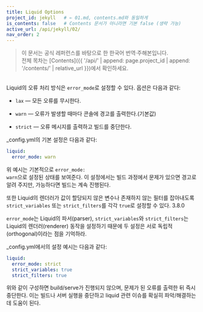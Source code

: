 ```yaml
---
title: Liquid Options
project_id: jekyll   # ← 01.md, contents.md와 동일하게
is_contents: false   # Contents 문서가 아니라면 기본 false (생략 가능)
active_url: /api/jekyll/02/
nav_order: 2  
---
```


> 이 문서는 공식 레퍼런스를 바탕으로 한 한국어 번역·주해본입니다.  
> 전체 목차는 [Contents]({{ '/api/' | append: page.project_id | append: '/contents/' | relative_url }})에서 확인하세요.

<br>
Liquid의 오류 처리 방식은 <code class="code-inline">error_mode</code>로 설정할 수 있다. 옵션은 다음과 같다:

- <code class="code-inline">lax</code> — 모든 오류를 무시한다.

- <code class="code-inline">warn</code> — 오류가 발생할 때마다 콘솔에 경고를 출력한다.(기본값)

- <code class="code-inline">strict</code> — 오류 메시지를 출력하고 빌드를 중단한다.

_config.yml의 기본 설정은 다음과 같다:

```yaml
liquid:
  error_mode: warn
```

위 예시는 기본적으로 <code class="code-inline">error_mode: warn</code>으로 설정된 상태를 보여준다. 이 설정에서는 빌드 과정에서 문제가 있으면 경고로 알려 주지만, 가능하다면 빌드는 계속 진행된다.

또한 Liquid의 렌더러가 값이 할당되지 않은 변수나 존재하지 않는 필터를 잡아내도록 <code class="code-inline">strict_variables</code> 또는 <code class="code-inline">strict_filters</code>를 각각 <code class="code-inline">true</code>로 설정할 수 있다. <span class="ver-badge">3.8.0</span>

<code class="code-inline">error_mode</code>는 Liquid의 파서(parser), <code class="code-inline">strict_variables</code>와 <code class="code-inline">strict_filters</code>는 Liquid의 렌더러(renderer) 동작을 설정하기 때문에 두 설정은 서로 독립적(orthogonal)이라는 점을 기억하라.

_config.yml에서의 설정 예시는 다음과 같다:

```yaml
liquid:
  error_mode: strict
  strict_variables: true
  strict_filters: true
```

위와 같이 구성하면 build/serve가 진행되지 않으며, 문제가 된 오류를 출력한 뒤 즉시 중단한다. 이는 빌드나 서버 실행을 중단하고 liquid 관련 이슈를 확실히 파악/해결하는데 도움이 된다.
